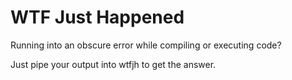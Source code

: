 # WTF Just Happened

Running into an obscure error while compiling or executing code?

Just pipe your output into wtfjh to get the answer.

